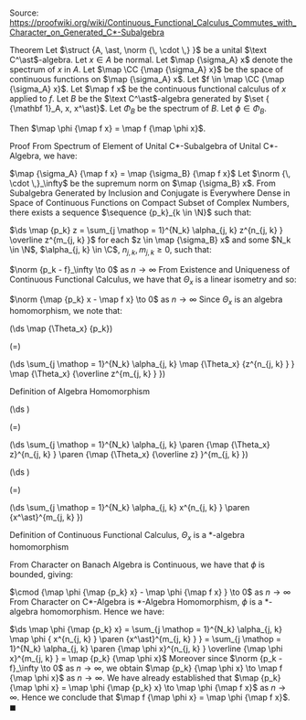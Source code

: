 # 

Source: https://proofwiki.org/wiki/Continuous_Functional_Calculus_Commutes_with_Character_on_Generated_C*-Subalgebra

Theorem
Let $\struct {A, \ast, \norm {\, \cdot \,} }$ be a unital $\text C^\ast$-algebra.
Let $x \in A$ be normal. 
Let $\map {\sigma_A} x$ denote the spectrum of $x$ in $A$.
Let $\map \CC {\map {\sigma_A} x}$ be the space of continuous functions on $\map {\sigma_A} x$.
Let $f \in \map \CC {\map {\sigma_A} x}$.
Let $\map f x$ be the continuous functional calculus of $x$ applied to $f$.
Let $B$ be the $\text C^\ast$-algebra generated by $\set { {\mathbf 1}_A, x, x^\ast}$. 
Let $\Phi_B$ be the spectrum of $B$. 
Let $\phi \in \Phi_B$.

Then $\map \phi {\map f x} = \map f {\map \phi x}$. 


Proof
From Spectrum of Element of Unital C*-Subalgebra of Unital C*-Algebra, we have:

$\map {\sigma_A} {\map f x} = \map {\sigma_B} {\map f x}$
Let $\norm {\, \cdot \,}_\infty$ be the supremum norm on $\map {\sigma_B} x$. 
From Subalgebra Generated by Inclusion and Conjugate is Everywhere Dense in Space of Continuous Functions on Compact Subset of Complex Numbers, there exists a sequence $\sequence {p_k}_{k \in \N}$ such that:

$\ds \map {p_k} z = \sum_{j \mathop = 1}^{N_k} \alpha_{j, k} z^{n_{j, k} } \overline z^{m_{j, k} }$
for each $z \in \map {\sigma_B} x$ and some $N_k \in \N$, $\alpha_{j, k} \in \C$, $n_{j, k}, m_{j, k} \ge 0$, such that:

$\norm {p_k - f}_\infty \to 0$ as $n \to \infty$
From Existence and Uniqueness of Continuous Functional Calculus, we have that $\Theta_x$ is a linear isometry and so:

$\norm {\map {p_k} x - \map f x} \to 0$ as $n \to \infty$
Since $\Theta_x$ is an algebra homomorphism, we note that:














\(\ds \map {\Theta_x} {p_k}\)

\(=\)







\(\ds \sum_{j \mathop = 1}^{N_k} \alpha_{j, k} \map {\Theta_x} {z^{n_{j, k} } } \map {\Theta_x} {\overline z^{m_{j, k} } }\)





Definition of Algebra Homomorphism














\(\ds \)

\(=\)







\(\ds \sum_{j \mathop = 1}^{N_k} \alpha_{j, k} \paren {\map {\Theta_x} z}^{n_{j, k} } \paren {\map {\Theta_x} {\overline z} }^{m_{j, k} }\)




















\(\ds \)

\(=\)







\(\ds \sum_{j \mathop = 1}^{N_k} \alpha_{j, k} x^{n_{j, k} } \paren {x^\ast}^{m_{j, k} }\)





Definition of Continuous Functional Calculus, $\Theta_x$ is a $\ast$-algebra homomorphism



From Character on Banach Algebra is Continuous, we have that $\phi$ is bounded, giving:

$\cmod {\map \phi {\map {p_k} x} - \map \phi {\map f x} } \to 0$ as $n \to \infty$
From Character on C*-Algebra is *-Algebra Homomorphism, $\phi$ is a $\ast$-algebra homomorphism. 
Hence we have:

$\ds \map \phi {\map {p_k} x} = \sum_{j \mathop = 1}^{N_k} \alpha_{j, k} \map \phi { x^{n_{j, k} } \paren {x^\ast}^{m_{j, k} } } = \sum_{j \mathop = 1}^{N_k} \alpha_{j, k} \paren {\map \phi x}^{n_{j, k} } \overline {\map \phi x}^{m_{j, k} } = \map {p_k} {\map \phi x}$
Moreover since $\norm {p_k - f}_\infty \to 0$ as $n \to \infty$, we obtain $\map {p_k} {\map \phi x} \to \map f {\map \phi x}$ as $n \to \infty$.
We have already established that $\map {p_k} {\map \phi x} = \map \phi {\map {p_k} x} \to \map \phi {\map f x}$ as $n \to \infty$.
Hence we conclude that $\map f {\map \phi x} = \map \phi {\map f x}$.
$\blacksquare$





